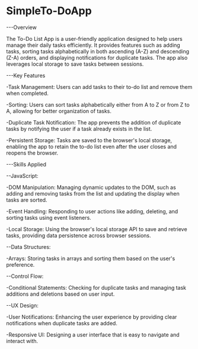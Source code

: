# SimpleTo-DoApp

---Overview

The To-Do List App is a user-friendly application designed to help users manage their daily tasks efficiently. It provides features such as adding tasks, sorting tasks alphabetically in both ascending (A-Z) and descending (Z-A) orders, and displaying notifications for duplicate tasks. The app also leverages local storage to save tasks between sessions.



---Key Features

-Task Management: Users can add tasks to their to-do list and remove them when completed.

-Sorting: Users can sort tasks alphabetically either from A to Z or from Z to A, allowing for better organization of tasks.

-Duplicate Task Notification: The app prevents the addition of duplicate tasks by notifying the user if a task already exists in the list.

-Persistent Storage: Tasks are saved to the browser's local storage, enabling the app to retain the to-do list even after the user closes and reopens the browser.



---Skills Applied

--JavaScript:

-DOM Manipulation: Managing dynamic updates to the DOM, such as adding and removing tasks from the list and updating the display when tasks are sorted.

-Event Handling: Responding to user actions like adding, deleting, and sorting tasks using event listeners.

-Local Storage: Using the browser's local storage API to save and retrieve tasks, providing data persistence across browser sessions.



--Data Structures:

-Arrays: Storing tasks in arrays and sorting them based on the user's preference.



--Control Flow:

-Conditional Statements: Checking for duplicate tasks and managing task additions and deletions based on user input.



--UX Design:

-User Notifications: Enhancing the user experience by providing clear notifications when duplicate tasks are added.

-Responsive UI: Designing a user interface that is easy to navigate and interact with.
